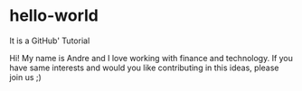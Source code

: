 # hello-world
It is a GitHub' Tutorial

Hi! My name is Andre and I love working with finance and technology. If you have same interests and would you like contributing in this ideas, please join us ;)
